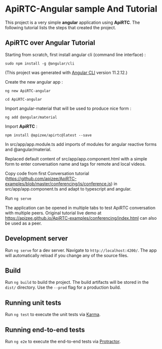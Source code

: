# ApiRTC-Angular sample And Tutorial

This project is a very simple **angular** application using **ApiRTC**. The following tutorial lists the steps that created the project.

## ApiRTC over Angular Tutorial

Starting from scratch, first install angular cli (command line interface) :

`sudo npm install -g @angular/cli`

(This project was generated with [Angular CLI](https://github.com/angular/angular-cli) version 11.2.12.)

Create the new angular app :

`ng new ApiRTC-angular`

`cd ApiRTC-angular`

Import angular-material that will be used to produce nice form :

`ng add @angular/material`

Import **ApiRTC** :

`npm install @apizee/apirtc@latest --save`

In src/app/app.module.ts add imports of modules for angular reactive forms and @angular/material.

Replaced default content of src/app/app.component.html with a simple form to enter conversation name and tags for remote and local videos.

Copy code from first Conversation tutorial (https://github.com/apizee/ApiRTC-examples/blob/master/conferencing/js/conference.js) in src/app/app.component.ts and adapt to typescript and angular.

Run `ng serve`

The application can be opened in multiple tabs to test ApiRTC conversation with multiple peers. Original tutorial live demo at https://apizee.github.io/ApiRTC-examples/conferencing/index.html can also be used as a peer.

## Development server

Run `ng serve` for a dev server. Navigate to `http://localhost:4200/`. The app will automatically reload if you change any of the source files.

## Build

Run `ng build` to build the project. The build artifacts will be stored in the `dist/` directory. Use the `--prod` flag for a production build.

## Running unit tests

Run `ng test` to execute the unit tests via [Karma](https://karma-runner.github.io).

## Running end-to-end tests

Run `ng e2e` to execute the end-to-end tests via [Protractor](http://www.protractortest.org/).
